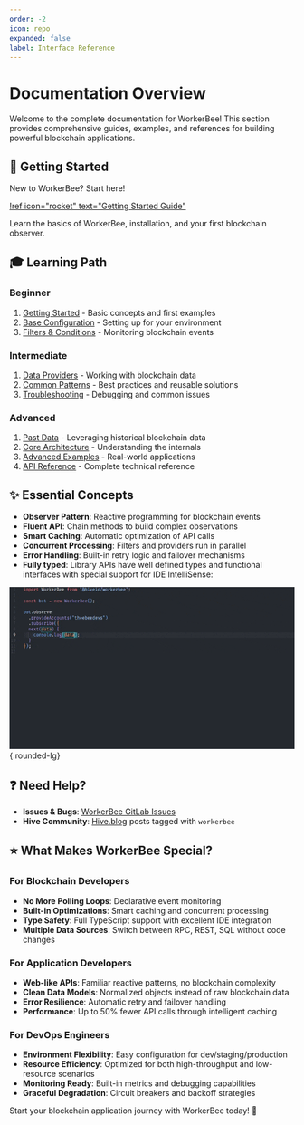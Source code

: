 ```yaml
---
order: -2
icon: repo
expanded: false
label: Interface Reference
---
```


# Documentation Overview

Welcome to the complete documentation for WorkerBee! This section provides comprehensive guides, examples, and references for building powerful blockchain applications.

## :rocket: Getting Started

New to WorkerBee? Start here!

[!ref icon="rocket" text="Getting Started Guide"](./getting-started/)

Learn the basics of WorkerBee, installation, and your first blockchain observer.

## :mortar_board: Learning Path

### Beginner

1. [Getting Started](./getting-started/) - Basic concepts and first examples
2. [Base Configuration](./base-configuration/) - Setting up for your environment
3. [Filters & Conditions](./filters/) - Monitoring blockchain events

### Intermediate

1. [Data Providers](./providers/) - Working with blockchain data
2. [Common Patterns](./patterns/) - Best practices and reusable solutions
3. [Troubleshooting](./troubleshooting/) - Debugging and common issues

### Advanced

1. [Past Data](./past-data/) - Leveraging historical blockchain data
2. [Core Architecture](./core-architecture/) - Understanding the internals
3. [Advanced Examples](./examples/) - Real-world applications
4. [API Reference](./api-reference/) - Complete technical reference

## :sparkles: Essential Concepts

- **Observer Pattern**: Reactive programming for blockchain events
- **Fluent API**: Chain methods to build complex observations
- **Smart Caching**: Automatic optimization of API calls
- **Concurrent Processing**: Filters and providers run in parallel
- **Error Handling**: Built-in retry logic and failover mechanisms
- **Fully typed**: Library APIs have well defined types and functional interfaces with special support for IDE IntelliSense:

![](../static/wb-fully-typed.gif){.rounded-lg}

## :question: Need Help?

- **Issues & Bugs**: [WorkerBee GitLab Issues](https://gitlab.syncad.com/hive/workerbee/-/issues)
- **Hive Community**: [Hive.blog](https://hive.blog) posts tagged with `workerbee`

## :star: What Makes WorkerBee Special?

### For Blockchain Developers

- **No More Polling Loops**: Declarative event monitoring
- **Built-in Optimizations**: Smart caching and concurrent processing
- **Type Safety**: Full TypeScript support with excellent IDE integration
- **Multiple Data Sources**: Switch between RPC, REST, SQL without code changes

### For Application Developers

- **Web-like APIs**: Familiar reactive patterns, no blockchain complexity
- **Clean Data Models**: Normalized objects instead of raw blockchain data
- **Error Resilience**: Automatic retry and failover handling
- **Performance**: Up to 50% fewer API calls through intelligent caching

### For DevOps Engineers

- **Environment Flexibility**: Easy configuration for dev/staging/production
- **Resource Efficiency**: Optimized for both high-throughput and low-resource scenarios
- **Monitoring Ready**: Built-in metrics and debugging capabilities
- **Graceful Degradation**: Circuit breakers and backoff strategies

Start your blockchain application journey with WorkerBee today! :bee:
